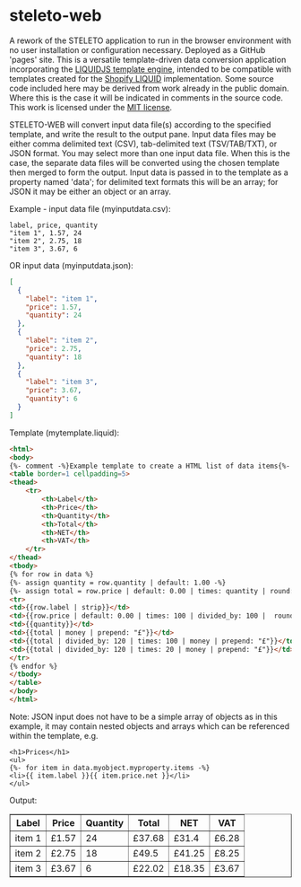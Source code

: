 # steleto-web

A rework of the STELETO application to run in the browser environment with no user installation or configuration necessary. Deployed as a GitHub 'pages' site.
This is a versatile template-driven data conversion application incorporating the [LIQUIDJS template engine](https://liquidjs.com/), intended to be compatible with templates created for the [Shopify LIQUID](https://shopify.dev/docs/api/liquid) implementation. Some source code included here may be derived from work already in the public domain. Where this is the case it will be indicated in comments in the source code. This work is licensed under the [MIT license](https://mit-license.org/).

STELETO-WEB will convert input data file(s) according to the specified template, and write the result to the output pane. Input data files may be either comma delimited text (CSV), tab-delimited text (TSV/TAB/TXT), or JSON format. You may select more than one input data file. When this is the case, the separate data files will be converted using the chosen template then merged to form the output. Input data is passed in to the template as a property named 'data'; for delimited text formats this will be an array; for JSON it may be either an object or an array.

Example - input data file (myinputdata.csv):

```csv
label, price, quantity
"item 1", 1.57, 24
"item 2", 2.75, 18
"item 3", 3.67, 6
```

OR input data (myinputdata.json):

```json
[
  {
    "label": "item 1",
    "price": 1.57,
    "quantity": 24
  },
  {
    "label": "item 2",
    "price": 2.75,
    "quantity": 18
  },
  {
    "label": "item 3",
    "price": 3.67,
    "quantity": 6
  }
]
```

Template (mytemplate.liquid):

```html
<html>
<body>
{%- comment -%}Example template to create a HTML list of data items{%- endcomment -%}
<table border=1 cellpadding=5>
<thead>
	<tr>
		<th>Label</th>
		<th>Price</th>
		<th>Quantity</th>
		<th>Total</th>
		<th>NET</th>
		<th>VAT</th>
	</tr>
</thead>
<tbody>
{% for row in data %}
{%- assign quantity = row.quantity | default: 1.00 -%}
{%- assign total = row.price | default: 0.00 | times: quantity | round: 2 -%}
<tr>
<td>{{row.label | strip}}</td>
<td>{{row.price | default: 0.00 | times: 100 | divided_by: 100 |  round: 2 | prepend: "£"}}</td>
<td>{{quantity}}</td>
<td>{{total | money | prepend: "£"}}</td>
<td>{{total | divided_by: 120 | times: 100 | money | prepend: "£"}}</td>
<td>{{total | divided_by: 120 | times: 20 | money | prepend: "£"}}</td>
</tr>
{% endfor %}
</tbody>
</table>
</body>
</html>
```

Note: JSON input does not have to be a simple array of objects as in this example,
it may contain nested objects and arrays which can be referenced within the template, e.g.

```
<h1>Prices</h1>
<ul>
{%- for item in data.myobject.myproperty.items -%}
<li>{{ item.label }}{{ item.price.net }}</li>
</ul>
```

Output:
<html>
<body><table border=1 cellpadding=5>
<thead>
	<tr>
		<th>Label</th>
		<th>Price</th>
		<th>Quantity</th>
		<th>Total</th>
		<th>NET</th>
		<th>VAT</th>
	</tr>
</thead>
<tbody>
<tr>
<td>item 1</td>
<td>£1.57</td>
<td> 24</td>
<td>£37.68</td>
<td>£31.4</td>
<td>£6.28</td>
</tr>
<tr>
<td>item 2</td>
<td>£2.75</td>
<td> 18</td>
<td>£49.5</td>
<td>£41.25</td>
<td>£8.25</td>
</tr>
<tr>
<td>item 3</td>
<td>£3.67</td>
<td> 6</td>
<td>£22.02</td>
<td>£18.35</td>
<td>£3.67</td>
</tr>

</tbody>
</table>
</body>
</html>